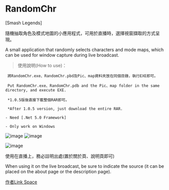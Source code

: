 # RandomChr

[Smash Legends] 

隨機抽取角色及模式地圖的小應用程式，可用於直播時，選擇視窗擷取的方式呈現。

A small application that randomly selects characters and mode maps, which can be used for window capture during live broadcast.

>使用說明(How to use)：

	 將RandomChr.exe、RandomChr.pbd及Pic、map資料夾放在同個目錄，執行EXE即可。

	 Put RandomChr.exe、RandomChr.pdb and the Pic、map folder in the same directory, and execute EXE.

	 *1.0.5版後直接下載整個RAR即可。
  
	 *After 1.0.5 version, just download the entire RAR.

```- Need [.Net 5.0 Framework] ```

```- Only work on Windows ```

![image](https://github.com/kfh861104/RandomChr/assets/13829717/db1fabb1-3df5-4866-b6e0-6d15e48bc59c)
![image](https://github.com/kfh861104/RandomChr/assets/13829717/12b9534f-9f83-422f-842d-e96b5405ec4f)

![image](https://github.com/kfh861104/RandomChr/assets/13829717/caad95ab-2e2e-44ac-a487-d4dd26f0b408)

使用在直播上，務必註明出處(置於關於頁、說明頁即可)

When using it on the live broadcast, be sure to indicate the source (it can be placed on the about page or the description page).

[作者Link Space](https://wlo.link/@kfh861104)


